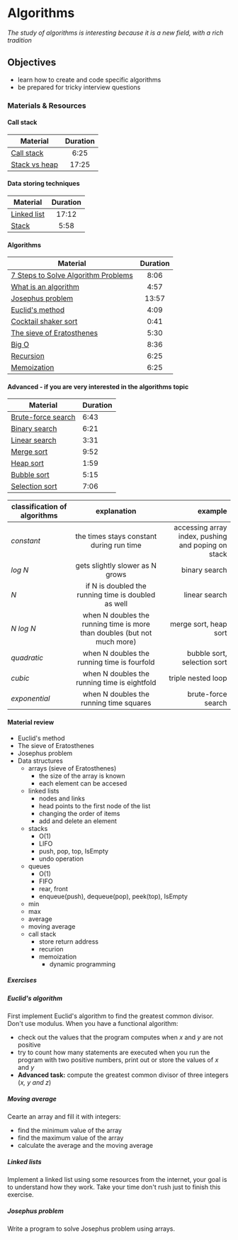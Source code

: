 # Algorithms

*The study of algorithms is interesting because it is a new field, with a rich tradition*

## Objectives

- learn how to create and code specific algorithms
- be prepared for tricky interview questions

### Materials & Resources

#### Call stack
| Material        | Duration    |
| ------------- |:-------------:|
| [Call stack](https://www.youtube.com/watch?v=Q2sFmqvpBe0)     | 6:25 |  
| [Stack vs heap](https://www.youtube.com/watch?v=_8-ht2AKyH4)     | 17:25 |  

#### Data storing techniques
| Material        | Duration    |
| ------------- |:-------------:|
| [Linked list](https://www.youtube.com/watch?v=NobHlGUjV3g)   |17:12 |
| [Stack](https://www.youtube.com/watch?v=FNZ5o9S9prU)   |5:58 |

#### Algorithms
| Material        | Duration    |
| ------------- |:-------------:|
| [7 Steps to Solve Algorithm Problems](https://www.youtube.com/watch?v=GKgAVjJxh9w)    | 8:06|
| [What is an algorithm](https://www.youtube.com/watch?v=6hfOvs8pY1k)     | 4:57    |
| [Josephus problem](https://www.youtube.com/watch?v=uCsD3ZGzMgE&t=330s)     | 13:57 |   
| [Euclid's method](https://www.youtube.com/watch?v=JUzYl1TYMcU&t=102s)   | 4:09    |   
| [Cocktail shaker sort](https://www.youtube.com/watch?v=njClLBoEbfI)   | 0:41 |   
| [The sieve of Eratosthenes](https://www.youtube.com/watch?v=V08g_lkKj6Q)   |5:30 |
| [Big O](https://www.youtube.com/watch?v=v4cd1O4zkGw)   |8:36 |
| [Recursion](https://www.youtube.com/watch?v=KEEKn7Me-ms&t=75s)     | 6:25 |  
| [Memoization](https://www.youtube.com/watch?v=a7EjmdQzPqY)     | 6:25 | 

#### Advanced - if you are very interested in the algorithms topic
| Material        | Duration    |
| ------------- |:-------------|
| [Brute-force search](https://www.youtube.com/watch?v=vtnpzDPgaU0)     | 6:43 |  
| [Binary search](https://www.youtube.com/watch?v=P3YID7liBug)     | 6:21 |
| [Linear search](https://www.youtube.com/watch?v=CX2CYIJLwfg)     | 3:31 |
| [Merge sort](https://www.youtube.com/watch?v=KF2j-9iSf4Q)     | 9:52 |
| [Heap sort](https://www.youtube.com/watch?v=MtQL_ll5KhQ)     | 1:59|
| [Bubble sort](https://www.youtube.com/watch?v=lyZQPjUT5B4)     | 5:15|
| [Selection  sort](https://www.youtube.com/watch?v=Ns4TPTC8whw)     | 7:06|

| classification of algorithms |explanation |example|
| ------------- |:-------------:| -----:|
| *constant*  | the times stays constant during run time | accessing array index, pushing and poping on stack |
| *log N*  | gets slightly slower as N grows | binary search |
| *N*     | if N is doubled the running time is doubled as well      |   linear search |
| *N log N* | when N doubles the running time is more than doubles (but not much more)  |  merge sort, heap sort |
| *quadratic* | when N doubles the running time is fourfold |    bubble sort, selection sort |
| *cubic* | when N doubles the running time is eightfold     | triple nested loop |
| *exponential* | when N doubles the running time squares     | brute-force search |



#### Material review
- Euclid's method
- The sieve of Eratosthenes
- Josephus problem
- Data structures
    - arrays (sieve of Eratosthenes)
        - the size of the array is known
        - each element can be accesed
    - linked lists
        - nodes and links
        - head points to the first node of the list
        - changing the order of items
        - add and delete an element
    - stacks
        - O(1)
        - LIFO
        - push, pop, top, IsEmpty
        - undo operation
    - queues
        - O(1)
        - FIFO
        - rear, front
        - enqueue(push), dequeue(pop), peek(top), IsEmpty
    - min
    - max
    - average
    - moving average
    - call stack
        - store return address
        - recurion
        - memoization
            - dynamic programming

##### Exercises
##### Euclid's algorithm
First implement Euclid's algorithm to find the greatest common divisor. Don't use modulus. When you have a functional algorithm:
- check out the values that the program computes when *x* and *y* are not positive
- try to count how many statements are executed when you run the program with two positive numbers, print out or store  the values of *x* and *y*
- **Advanced task:** compute the greatest common divisor of three integers (*x, y and z*)

##### Moving average
Cearte an array and fill it with integers:
- find the minimum value of the array
- find the maximum value of the array
- calculate the average and the moving average

##### Linked lists
Implement a linked list using some resources from the internet, your goal is to understand how they work. Take your time don't rush just to finish this exercise.

##### Josephus problem
Write a program to solve Josephus problem using arrays.
